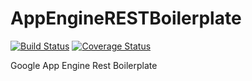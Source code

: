 # AppEngineRESTBoilerplate
[![Build Status](https://travis-ci.org/Brok-Bucholtz/AppEngineRESTBoilerplate.svg)](https://travis-ci.org/Brok-Bucholtz/AppEngineRESTBoilerplate) [![Coverage Status](https://coveralls.io/repos/Brok-Bucholtz/AppEngineRESTBoilerplate/badge.svg?branch=master&service=github)](https://coveralls.io/github/Brok-Bucholtz/AppEngineRESTBoilerplate?branch=master)

Google App Engine Rest Boilerplate
